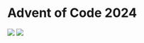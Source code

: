 Advent of Code 2024
===================

![](https://img.shields.io/badge/stars%20⭐-6-yellow) ![](https://img.shields.io/badge/days%20completed-3-red)